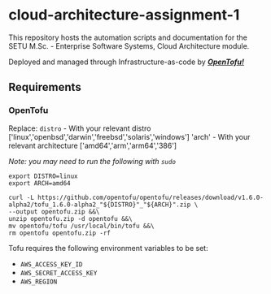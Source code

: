 # cloud-architecture-assignment-1

This repository hosts the automation scripts and documentation for the SETU M.Sc. - Enterprise Software Systems, Cloud
Architecture module.

Deployed and managed through Infrastructure-as-code by [***OpenTofu!***](https://opentofu.org/docs/language/)

## Requirements

### OpenTofu

Replace:
`distro` - With your relevant distro ['linux','openbsd','darwin','freebsd','solaris','windows']
'arch' - With your relevant architecture ['amd64','arm','arm64','386']

*Note: you may need to run the following with `sudo`*
```shell
export DISTRO=linux
export ARCH=amd64

curl -L https://github.com/opentofu/opentofu/releases/download/v1.6.0-alpha2/tofu_1.6.0-alpha2_"${DISTRO}"_"${ARCH}".zip \
--output opentofu.zip &&\ 
unzip opentofu.zip -d opentofu &&\
mv opentofu/tofu /usr/local/bin/tofu &&\
rm opentofu opentofu.zip -rf
```

Tofu requires the following environment variables to be set:
 - `AWS_ACCESS_KEY_ID`
 - `AWS_SECRET_ACCESS_KEY`
 - `AWS_REGION`

